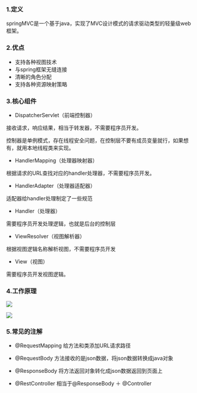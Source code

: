 ### 1.定义

springMVC是一个基于java，实现了MVC设计模式的请求驱动类型的轻量级web框架。

### 2.优点

- 支持各种视图技术
- 与spring框架无缝连接
- 清晰的角色分配
- 支持各种资源映射策略

### 3.核心组件

- DispatcherServlet（前端控制器）

接收请求，响应结果，相当于转发器，不需要程序员开发。

控制器是单例模式，存在线程安全问题，在控制层不要有成员变量就行，如果想有，就用本地线程类来实现。

- HandlerMapping（处理器映射器）

根据请求的URL查找对应的handler处理器，不需要程序员开发。

- HandlerAdapter（处理器适配器）

适配器给handler处理制定了一些规范

- Handler（处理器）

需要程序员开发处理逻辑，也就是后台的控制层

- ViewResolver（视图解析器）

根据视图逻辑名称解析视图，不需要程序员开发

- View（视图）

需要程序员开发视图逻辑。

### 4.工作原理

![](D:\20-workspace\myRpository\image\springMVC工作流程.png)

![](D:\20-workspace\myRpository\image\springMVC时序图.png)

### 5.常见的注解

- @RequestMapping   给方法和类添加URL请求路径

- @RequestBody  方法接收的是json数据，将json数据转换成java对象
- @ResponseBody  将方法返回对象转化成json数据返回到页面上
- @RestController 相当于@ResponseBody ＋ @Controller

